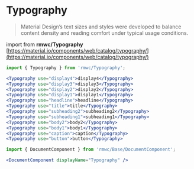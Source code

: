 # Typography

> Material Design’s text sizes and styles were developed to balance content density and reading comfort under typical usage conditions.

import from **rmwc/Typography**  
[https://material.io/components/web/catalog/typography/](https://material.io/components/web/catalog/typography/)

```jsx render
import { Typography } from 'rmwc/Typography';

<Typography use="display4">display4</Typography>
<Typography use="display3">display3</Typography>
<Typography use="display2">display2</Typography>
<Typography use="display1">display1</Typography>
<Typography use="headline">headline</Typography>
<Typography use="title">title</Typography>
<Typography use="subheading2">subheading2</Typography>
<Typography use="subheading1">subheading1</Typography>
<Typography use="body2">body2</Typography>
<Typography use="body1">body1</Typography>
<Typography use="caption">caption</Typography>
<Typography use="button">button</Typography>
```

```jsx renderOnly
import { DocumentComponent } from 'rmwc/Base/DocumentComponent';

<DocumentComponent displayName="Typography" />
```
